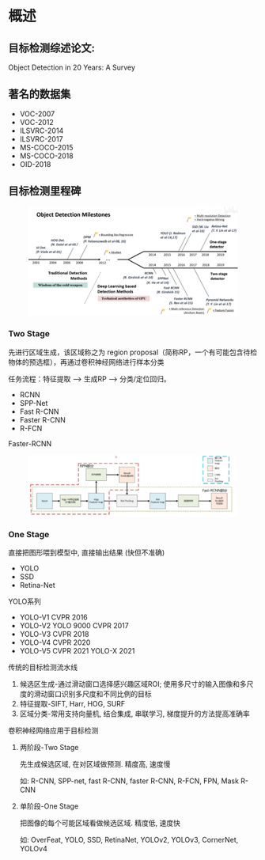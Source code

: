 # 概述

## 目标检测综述论文:&#x20;

Object Detection in 20 Years: A Survey

## 著名的数据集

* VOC-2007
* VOC-2012
* ILSVRC-2014
* ILSVRC-2017
* MS-COCO-2015
* MS-COCO-2018
* OID-2018

## 目标检测里程碑

<figure><img src="../.gitbook/assets/Milestones.png" alt=""><figcaption></figcaption></figure>



### Two Stage

先进行区域生成，该区域称之为 region proposal（简称RP，一个有可能包含待检物体的预选框），再通过卷积神经网络进行样本分类

任务流程：特征提取 --> 生成RP --> 分类/定位回归。

* RCNN
* SPP-Net
* Fast R-CNN
* Faster  R-CNN
* R-FCN



Faster-RCNN&#x20;

<figure><img src="../.gitbook/assets/image-20230911160747327.png" alt=""><figcaption></figcaption></figure>

### One Stage

直接把图形喂到模型中, 直接输出结果 (快但不准确)

* YOLO
* SSD
* Retina-Net



YOLO系列

* YOLO-V1 CVPR 2016
* YOLO-V2 YOLO 9000 CVPR 2017
* YOLO-V3 CVPR 2018
* YOLO-V4 CVPR 2020
* YOLO-V5 CVPR 2021  YOLO-X 2021



传统的目标检测流水线

1. 候选区生成-通过滑动窗口选择感兴趣区域ROI; 使用多尺寸的输入图像和多尺度的滑动窗口识别多尺度和不同比例的目标
2. 特征提取-SIFT, Harr, HOG, SURF
3. 区域分类-常用支持向量机, 结合集成, 串联学习, 梯度提升的方法提高准确率

卷积神经网络应用于目标检测

1.  两阶段-Two Stage

    先生成候选区域, 在对区域做预测. 精度高, 速度慢

    如: R-CNN, SPP-net, fast R-CNN, faster R-CNN, R-FCN, FPN, Mask R-CNN
2.  单阶段-One Stage

    把图像的每个可能区域看做候选区域. 精度低, 速度快

    如: OverFeat, YOLO, SSD, RetinaNet, YOLOv2, YOLOv3, CornerNet, YOLOv4















